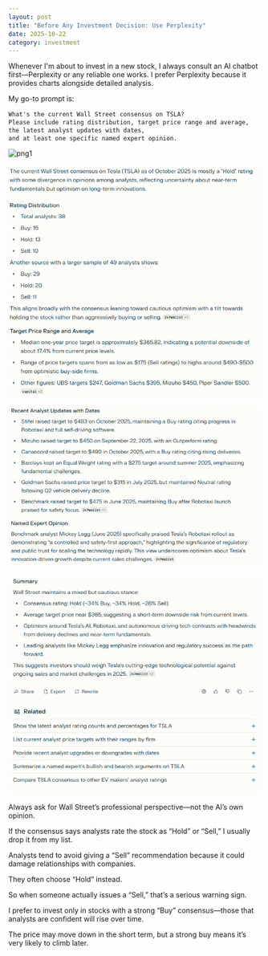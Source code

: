 ```yaml
---
layout: post
title: "Before Any Investment Decision: Use Perplexity"
date: 2025-10-22
category: investment
---
```



Whenever I'm about to invest in a new stock, I always consult an AI chatbot first—Perplexity or any reliable one works. 
I prefer Perplexity because it provides charts alongside detailed analysis.

My go-to prompt is: 
```text
What's the current Wall Street consensus on TSLA? 
Please include rating distribution, target price range and average, 
the latest analyst updates with dates, 
and at least one specific named expert opinion.
```

![png1](tlkim0916.github.io/_posts/images/2025-10-22-before-any-investment-decision/png1.png)

![png2](images/2025-10-22-before-any-investment-decision/png2.png)

![png3](images/2025-10-22-before-any-investment-decision/png3.png)

![png4](images/2025-10-22-before-any-investment-decision/png4.png)

Always ask for Wall Street’s professional perspective—not the AI’s own opinion.

If the consensus says analysts rate the stock as “Hold” or “Sell,” I usually drop it from my list. 

Analysts tend to avoid giving a “Sell” recommendation because it could damage relationships with companies. 

They often choose “Hold” instead.

So when someone actually issues a “Sell,” that’s a serious warning sign.


I prefer to invest only in stocks with a strong “Buy” consensus—those that analysts are confident will rise over time. 

The price may move down in the short term, but a strong buy means it’s very likely to climb later.

